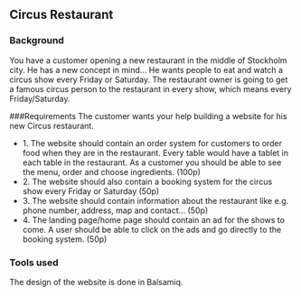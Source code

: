 ## Circus Restaurant

### Background
You have a customer opening a new restaurant in the middle of Stockholm city. He has a new concept in mind... He wants people to eat and watch a circus show every Friday or Saturday. The restaurant owner is going to get a famous circus person to the restaurant in every show, which means every Friday/Saturday.

###Requirements
The customer wants your help building a website for his new Circus restaurant.
<ul>

<li> 1.	The website should contain an order system for customers to order food when they are in the restaurant. Every table would have a tablet in each table in the restaurant. As a customer you should be able to see the menu, order and choose ingredients. (100p)</li>
<li>2.	The website should also contain a booking system for the circus show every Friday or Saturday (50p)</li>
<li>3.	The website should contain information about the restaurant like e.g. phone number, address, map and contact... (50p)</li>
<li>4.	The landing page/home page should contain an ad for the shows to come. A user should be able to click on the ads and go directly to the booking system. (50p)</li>
</ul>


### Tools used
The design of the website is done in Balsamiq. 
